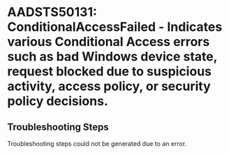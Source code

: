 
# AADSTS50131: ConditionalAccessFailed - Indicates various Conditional Access errors such as bad Windows device state, request blocked due to suspicious activity, access policy, or security policy decisions.


## Troubleshooting Steps
Troubleshooting steps could not be generated due to an error.